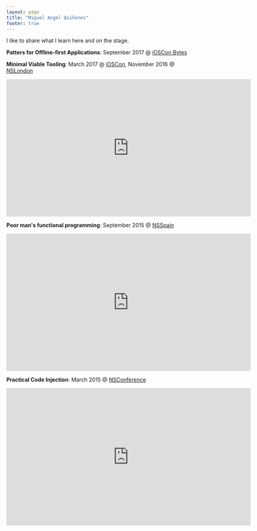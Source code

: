 ```yaml
---
layout: page
title: "Miguel Angel Quiñones"
footer: true
---
```


I like to share what I learn here and on the stage.

**Patters for Offline-first Applications**: September 2017 @ [iOSCon Bytes](https://skillsmatter.com/skillscasts/9769-patterns-for-offline-first-applications-with-miguel-angel-quinones)

**Minimal Viable Tooling**: March 2017 @ [iOSCon](https://skillsmatter.com/skillscasts/9600-minimal-viable-tooling),  November 2016 @ [NSLondon](https://www.meetup.com/NSLondon/)
<iframe src="https://player.vimeo.com/video/193550119" width="640" height="360" frameborder="0" webkitallowfullscreen mozallowfullscreen allowfullscreen></iframe>

**Poor man's functional programming**: September 2015 @ [NSSpain](http://nsspain.com/2015/)
<iframe src="https://player.vimeo.com/video/144208456" width="640" height="360" frameborder="0" webkitallowfullscreen mozallowfullscreen allowfullscreen></iframe>

**Practical Code Injection**: March 2015 @ [NSConference](http://nsconference.com/)
<iframe src="https://player.vimeo.com/video/124328836" width="640" height="360" frameborder="0" webkitallowfullscreen mozallowfullscreen allowfullscreen></iframe>
